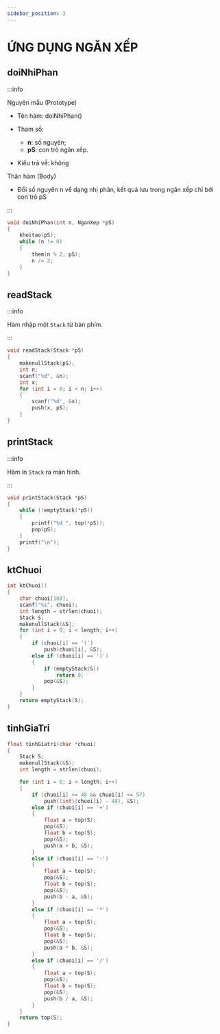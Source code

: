 ```yaml
---
sidebar_position: 3
---
```


# ỨNG DỤNG NGĂN XẾP

## doiNhiPhan

:::info

Nguyên mẫu (Prototype)

-   Tên hàm: doiNhiPhan()
-   Tham số:

    -   **n**: số nguyên;
    -   **pS**: con trỏ ngăn xếp.

-   Kiểu trả về: không

Thân hàm (Body)

-   Đổi số nguyên n về dạng nhị phân, kết quả lưu trong ngăn xếp chỉ bởi con trỏ pS

:::

```c
void doiNhiPhan(int n, NganXep *pS)
{
    khoitao(pS);
    while (n != 0)
    {
        them(n % 2, pS);
        n /= 2;
    }
}
```

## readStack

:::info

Hàm nhập một `Stack` từ bàn phím.

:::

```c
void readStack(Stack *pS)
{
    makenullStack(pS);
    int n;
    scanf("%d", &n);
    int x;
    for (int i = 0; i < n; i++)
    {
        scanf("%d", &x);
        push(x, pS);
    }
}
```

## printStack

:::info

Hàm in `Stack` ra màn hình.

:::

```c
void printStack(Stack *pS)
{
    while (!emptyStack(*pS))
    {
        printf("%d ", top(*pS));
        pop(pS);
    }
    printf("\n");
}
```

## ktChuoi

```c
int ktChuoi()
{
    char chuoi[100];
    scanf("%s", chuoi);
    int length = strlen(chuoi);
    Stack S;
    makenullStack(&S);
    for (int i = 0; i < length; i++)
    {
        if (chuoi[i] == '(')
            push(chuoi[i], &S);
        else if (chuoi[i] == ')')
        {
            if (emptyStack(S))
                return 0;
            pop(&S);
        }
    }
    return emptyStack(S);
}
```

## tinhGiaTri

```c
float tinhGiatri(char *chuoi)
{
    Stack S;
    makenullStack(&S);
    int length = strlen(chuoi);

    for (int i = 0; i < length; i++)
    {
        if (chuoi[i] >= 48 && chuoi[i] <= 57)
            push((int)(chuoi[i] - 48), &S);
        else if (chuoi[i] == '+')
        {
            float a = top(S);
            pop(&S);
            float b = top(S);
            pop(&S);
            push(a + b, &S);
        }
        else if (chuoi[i] == '-')
        {
            float a = top(S);
            pop(&S);
            float b = top(S);
            pop(&S);
            push(b - a, &S);
        }
        else if (chuoi[i] == '*')
        {
            float a = top(S);
            pop(&S);
            float b = top(S);
            pop(&S);
            push(a * b, &S);
        }
        else if (chuoi[i] == '/')
        {
            float a = top(S);
            pop(&S);
            float b = top(S);
            pop(&S);
            push(b / a, &S);
        }
    }
    return top(S);
}
```

